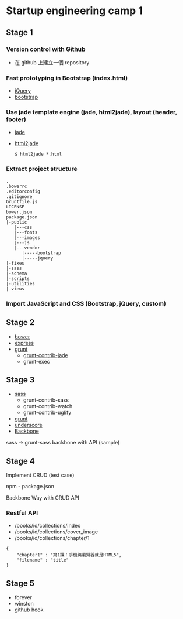 # Startup engineering camp 1

## Stage 1 

### Version control with Github

- 在 github 上建立一個 repository

### Fast prototyping in Bootstrap (index.html)

- [jQuery](http://jquery.com)
- [bootstrap](http://getbootstrap.com/)

### Use jade template engine (jade, html2jade), layout (header, footer)

- [jade](http://jade-lang.com/)
- [html2jade](https://github.com/donpark/html2jade)

	```
	$ html2jade *.html
	```

### Extract project structure

```
.
.bowerrc
.editorconfig
.gitignore
Gruntfile.js
LICENSE
bower.json
package.json
|-public
   |---css
   |---fonts
   |---images
   |---js
   |---vendor
      |-----bootstrap
      |-----jquery
|-fixes
|-sass
|-schema
|-scripts
|-utilities
|-views
```

### Import JavaScript and CSS (Bootstrap, jQuery, custom)

## Stage 2 

- [bower](http://bower.io)
- [express](http://expressjs.com/)
- [grunt](http://gruntjs.com)
	- [grunt-contrib-jade](https://github.com/gruntjs/grunt-contrib-jade)
	- grunt-exec

## Stage 3

- [sass](http://sass-lang.com/)
	- grunt-contrib-sass
	- grunt-contrib-watch
	- grunt-contrib-uglify
- [grunt](http://gruntjs.com)
- [underscore](underscorejs.org)
- [Backbone](http://backbonejs.org/)

sass -> grunt-sass
backbone with API (sample)

## Stage 4

Implement CRUD (test case)

npm - package.json

Backbone Way with CRUD API 

### Restful API

- /books/id/collections/index
- /books/id/collections/cover_image
- /books/id/collections/chapter/1

```
{
 	"chapter1" : "第1課：手機與瀏覽器就是HTML5",
 	"filename" : "title"
}
```


## Stage 5

- forever
- winston
- github hook



